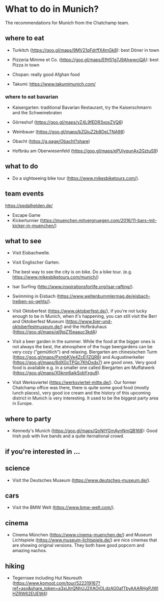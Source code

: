 # What to do in Munich?

The recommendations for Munich from the Chatchamp team.

## where to eat

- Turkitch (https://goo.gl/maps/9MV21qFdrffX4mGk8): best Döner in town

- Pizzeria Mimme et Co. (https://goo.gl/maps/EfH51g7J9AhwwcjQA): best Pizza in town

- Chopan: really good Afghan food
- Takumi: https://www.takumimunich.com/

### where to eat bavarian

- Kaisergarten: traditional Bavarian Restaurant, try the Kaiserschmarrn and the Schweinebraten

- Görreshof (https://goo.gl/maps/yZ4L9fEDR3xoxZVQ6)

- Weinbauer (https://goo.gl/maps/bZQjuZ2b8DeLTNA98)

- Obacht (https://g.page/Obacht?share)

- Hofbräu am Oberwiesenfeld (https://goo.gl/maps/ePUjvqunAx2GztuS9)


## what to do

- Do a sightseeing bike tour (https://www.mikesbiketours.com/).

## team events

https://pedalhelden.de/
- ⁠Escape Game
- ⁠Kickerturnier (https://muenchen.mitvergnuegen.com/2016/11-bars-mit-kicker-in-muenchen/)

## what to see

- Visit Eisbachwelle.

- Visit Englischer Garten.

- The best way to see the city is on bike. Do a bike tour. (e.g. https://www.mikesbiketours.com/munich/)

- Isar Surfing (http://www.inspirationsforlife.org/isar-rafting/).

- Swimming in Eisbach (https://www.weltenbummlermag.de/eisbach-treiben-so-gehts/).

- Visit Oktoberfest (https://www.oktoberfest.de/), if you're not lucky enough to be in Munich, when it's happening, you can still visit the Berr and Oktoberfest Museum (https://www.bier-und-oktoberfestmuseum.de/) and the Hofbräuhaus (https://goo.gl/maps/qj9jqZ15eaauc3kdA)

- Visit a beer garden in the summer. While the food at the bigger ones is not always the best, the atmosphere of the huge beergardens can be very cozy ("gemütlich") and relaxing. Biergarten am chinesischen Turm (https://goo.gl/maps/PxmbKVe4ZcEi1ZQR8) and Augustinerkeller (https://goo.gl/maps/6dXGcTPQc7KhDxdx7) are good ones. Very good food is available e.g. in a smaller one called Biergarten am Muffatwerk (https://goo.gl/maps/X5knn6ajkSobYxgu9).

- Visit Werksviertel (https://werksviertel-mitte.de/). Our former Chatchamp office was there, there is quite some good food (mostly lunch places), very good ice cream and the history of this upcoming district in Munich is very interesting. It used to be the biggest party area in Europe.

## where to party

- Kennedy's Munich (https://goo.gl/maps/QoNtYGmAynNmQB168): Good Irish pub with live bands and a quite iternational crowd.

## if you're interested in ...

## science

- Visit the Deutsches Museum (https://www.deutsches-museum.de/).

## cars

- Visit the BMW Welt (https://www.bmw-welt.com/).

## cinema

- Cinema München (https://www.cinema-muenchen.de/) and Museum Lichtspiele (https://www.museum-lichtspiele.de/) are nice cinemas that are showing original versions. They both have good popcorn and amazing nachos.

## hiking

- Tegernsee including Hut Neureuth (https://www.komoot.com/tour/522319167?ref=aso&share_token=a3xiJtrQNhUJ2XAOiOLdzAG0afTbyAAARHgPJWIHZRW62EUEW4)
